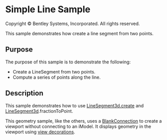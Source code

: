 # Simple Line Sample

Copyright © Bentley Systems, Incorporated. All rights reserved.

This sample demonstrates how create a line segment from two points.

## Purpose

The purpose of this sample is to demonstrate the following:

* Create a LineSegment from two points.
* Compute a series of points along the line.

## Description

This sample demonstrates how to use [LineSegment3d.create](https://www.imodeljs.org/reference/core-geometry/curve/linesegment3d/createstatic/) and [LineSegment3d](https://www.imodeljs.org/reference/core-geometry/curve/linesegment3d/).fractionToPoint.

This geometry sample, like the others, uses a [BlankConnection](https://www.imodeljs.org/learning/frontend/blankconnection/) to create a viewport without connecting to an iModel.  It displays geometry in the viewport using [view decorations](https://www.imodeljs.org/learning/frontend/viewdecorations/).
